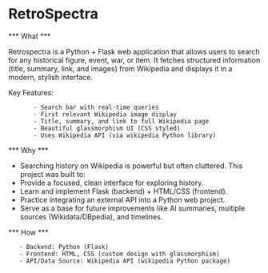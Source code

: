 # RetroSpectra


*** What ***

Retrospectra is a Python + Flask web application that allows users to search for any historical figure, event, war, or item.
It fetches structured information (title, summary, link, and images) from Wikipedia and displays it in a modern, stylish interface.

Key Features:

           - Search bar with real-time queries
           - First relevant Wikipedia image display
           - Title, summary, and link to full Wikipedia page
           - Beautiful glassmorphism UI (CSS styled)
           - Uses Wikipedia API (via wikipedia Python library)


*** Why ***

- Searching history on Wikipedia is powerful but often cluttered. This project was built to:
- Provide a focused, clean interface for exploring history.
- Learn and implement Flask (backend) + HTML/CSS (frontend).
- Practice integrating an external API into a Python web project.
- Serve as a base for future improvements like AI summaries, multiple sources (Wikidata/DBpedia), and timelines.


*** How ***

       - Backend: Python (Flask)
       - Frontend: HTML, CSS (custom design with glassmorphism)
       - API/Data Source: Wikipedia API (wikipedia Python package)


